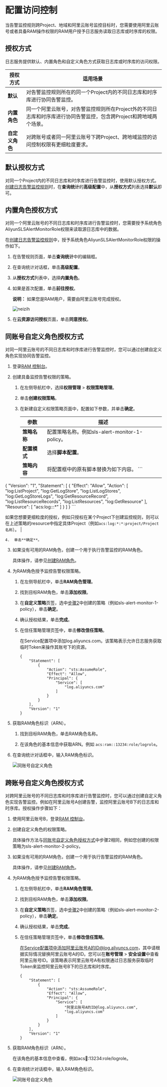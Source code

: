 # 配置访问控制

当告警监控规则跨Project、地域和阿里云账号监控目标时，您需要使用阿里云账号或者具备RAM操作权限的RAM用户授予日志服务读取日志库或时序库的权限。

## 授权方式

日志服务提供默认、内置角色和自定义角色方式获取日志库或时序库的访问权限。

|授权方式|适用场景|
|----|----|
|**默认**|对告警监控规则所在的同一个Project内的不同日志库和时序库进行协同告警监控。|
|**内置角色**|同一个阿里云账号，对告警监控规则所在Project外的不同日志库和时序库进行协同告警监控，包含跨Project和跨地域两个场景。|
|**自定义角色**|对跨账号或者同一阿里云账号下跨Project、跨地域监控的访问控制权限有更细粒度要求。|

## 默认授权方式

对同一个Project内的不同日志库和时序库进行告警监控时，使用默认授权方式。[创建日志告警监控规则](/cn.zh-CN/告警（新版）/告警监控/创建日志告警监控规则.md)时，在**查询统计**的**高级配置**中，从**授权方式**列表选择**默认**即可。

## 内置角色授权方式

对同一个阿里云账号的不同日志库和时序库进行告警监控时，您需要授予系统角色AliyunSLSAlertMonitorRole权限来读取源日志库中的数据。

在[创建日志告警监控规则](/cn.zh-CN/告警（新版）/告警监控/创建日志告警监控规则.md)中，授予系统角色AliyunSLSAlertMonitorRole权限的操作如下。

1.  在告警规则页面，单击**查询统计**中的编辑框。

2.  在查询统计对话框，单击**高级配置**。

3.  从**授权方式**列表中，选择**内置角色**。

4.  如果是首次配置，单击**前往授权**。

    **说明：** 如果您是RAM用户，需要由阿里云账号完成授权。

    ![neizih](https://static-aliyun-doc.oss-accelerate.aliyuncs.com/assets/img/zh-CN/4016155161/p248932.png)

5.  在**云资源访问授权**页面，单击**同意授权**。


## 同账号自定义角色授权方式

对同一阿里云账号的不同日志库和时序库进行告警监控时，您可以通过创建自定义角色实现协同告警监控。

1.  登录[RAM 控制台](https://ram.console.aliyun.com/)。

2.  创建具备监控告警权限的策略。

    1.  在左侧导航栏中，选择**权限管理** \> **权限策略管理**。

    2.  单击**创建权限策略**。

    3.  在新建自定义权限策略页面中，配置如下参数，并单击**确定**。

        |参数|描述|
        |--|--|
        |**策略名称**|配置策略名称。例如sls-alert-monitor-1-policy。|
        |**配置模式**|选择**脚本配置**。|
        |**策略内容**|将配置框中的原有脚本替换为如下内容。         ```
{   "Version": "1",
    "Statement": [
        {
            "Effect": "Allow",
            "Action": [
                "log:ListProject",
                "log:GetLogStore",
                "log:ListLogStores",
                "log:GetLogStoreLogs",
                "log:GetResourceRecord",
                "log:ListResourceRecords",
                "log:ListResources",
                "log:GetResource"
            ],
            "Resource": [
                "acs:log:*:*:*" 
           ]
        }
    ]
}
        ```

如果您想要更细粒度的授权，例如只授权在某个Project下创建监控规则，则可以在上述策略的resource中指定具体Project（例如`acs:log:*:*:project/Project名称`）。 |

    4.  单击**确定**。

3.  如果没有可用的RAM角色，创建一个用于执行告警监控的RAM角色。

    具体操作，请参见[创建RAM角色](/cn.zh-CN/开发指南/访问控制RAM/授权用户角色.md)。

4.  为RAM角色授予监控告警权限策略。

    1.  在左侧导航栏中，单击**RAM角色管理**。

    2.  找到目标RAM角色，单击**添加权限**。

    3.  在**自定义策略**页签，选中[步骤2](#step_syv_9qy_jyl)中创建的策略（例如sls-alert-monitor-1-policy），单击**确定**。

    4.  确认授权结果，单击**完成**。

    5.  在信任策略管理页签中，单击**修改信任策略**。

        在Service配置项中添加log.aliyuncs.com。该策略表示允许日志服务获取临时Token来操作其账号下的资源。

        ```
        {
            "Statement": [
                {
                    "Action": "sts:AssumeRole",
                    "Effect": "Allow",
                    "Principal": {
                        "Service": [
                            "log.aliyuncs.com"
                        ]
                    }
                }
            ],
            "Version": "1"
        }
        ```

5.  获取RAM角色标识（ARN）。

    1.  找到目标RAM角色，单击RAM角色名称。

    2.  在该角色的基本信息中获取ARN。例如 `acs:ram::13234:role/logrole`。

6.  在查询统计对话框中，输入RAM角色标识。

    ![同账号自定义角色](https://static-aliyun-doc.oss-accelerate.aliyuncs.com/assets/img/zh-CN/4371249161/p254393.png)


## 跨账号自定义角色授权方式

对跨阿里云账号的不同日志库和时序库进行告警监控时，您可以通过创建自定义角色实现告警监控。例如在阿里云账号A创建告警，监控阿里云账号B下的日志库和时序库。授权操作步骤如下：

1.  使用阿里云账号B，登录[RAM 控制台](https://ram.console.aliyun.com/)。

2.  创建自定义角色的权限策略。

    具体操作方法与[同账号自定义角色授权方式](#section_9zg_8ex_3cj)中步骤2相同，例如您创建的权限策略为sls-alert-monitor-2-policy。

3.  如果没有可用的RAM角色，创建一个用于执行告警监控的RAM角色。

    具体操作，请参见[创建RAM角色](/cn.zh-CN/开发指南/访问控制RAM/授权用户角色.md)。

4.  为RAM角色授予监控告警权限策略。

    1.  在左侧导航栏中，单击**RAM角色管理**。

    2.  找到目标RAM角色，单击**添加权限**。

    3.  在**自定义策略**页签，选中[步骤2](#step_8ln_m0o_e8e)中创建的策略（例如sls-alert-monitor-2-policy），单击**确定**。

    4.  确认授权结果，单击**完成**。

    5.  在信任策略管理页签中，单击**修改信任策略**。

        在Service配置项中添加阿里云账号A的ID@log.aliyuncs.com，其中请根据实际情况替换阿里云账号A的ID。您可以在**账号管理** \> **安全设置**中查看阿里云账号ID。该策略表示阿里云账号A有权限通过日志服务获取临时Token来监控阿里云账号B下的日志库和时序库。

        ```
        {
            "Statement": [
                {
                    "Action": "sts:AssumeRole",
                    "Effect": "Allow",
                    "Principal": {
                        "Service": [
                            "阿里云账号A的ID@log.aliyuncs.com",
                            "log.aliyuncs.com"
                        ]
                    }
                }
            ],
            "Version": "1"
        }
        ```

5.  获取RAM角色标识（ARN）。

    在该角色的基本信息中查看，例如acs:ram::13234:role/logrole。

6.  在查询统计对话框中，输入RAM角色标识。

    ![同账号自定义角色](https://static-aliyun-doc.oss-accelerate.aliyuncs.com/assets/img/zh-CN/4371249161/p254393.png)


